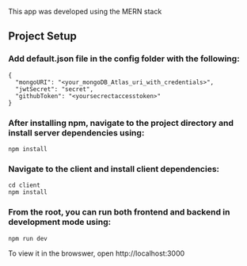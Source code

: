 This app was developed using the MERN stack  

## Project Setup

### Add default.json file in the config folder with the following: 

```
{
  "mongoURI": "<your_mongoDB_Atlas_uri_with_credentials>",
  "jwtSecret": "secret",
  "githubToken": "<yoursecrectaccesstoken>"
}
```

### After installing npm, navigate to the project directory and install server dependencies using:
```
npm install
```
### Navigate to the client and install client dependencies:
```
cd client
npm install
```

### From the root, you can run both frontend and backend in development mode using:
```
npm run dev 
```

To view it in the browswer, open http://localhost:3000 



